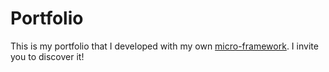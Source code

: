 # Portfolio

This is my portfolio that I developed with my own [micro-framework](https://github.com/hermann8u/psr-framework).
I invite you to discover it!
